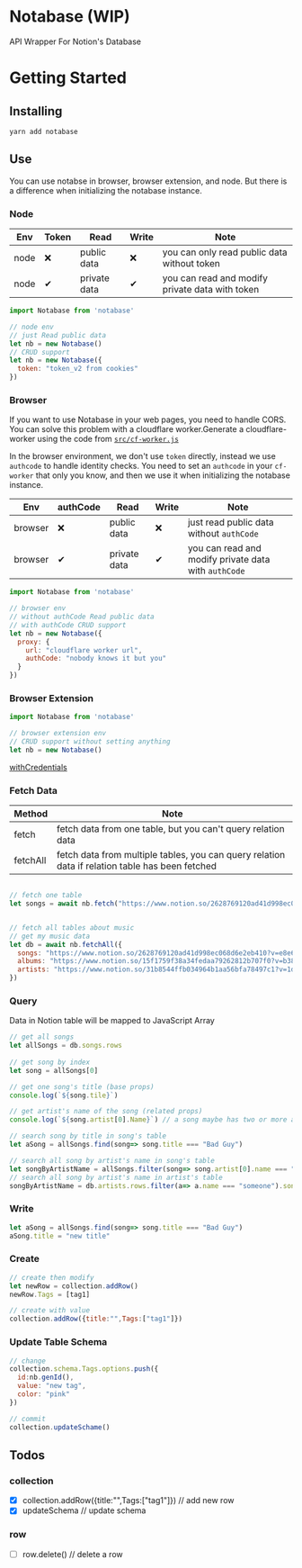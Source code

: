 # Notabase (WIP)
API Wrapper For Notion's Database

# Getting Started

## Installing

```
yarn add notabase
```

## Use

You can use notabse in browser, browser extension, and node. But there is a difference when initializing the notabase instance.

### Node

| Env  | Token | Read | Write | Note|
| ------------- | ------------- | ------------- | ------------- | ------------- |
| node  | ❌  | public data | ❌ | you can only read public data without token|
| node  | ✔  | private data | ✔ | you can read and modify private data with token |

```js
import Notabase from 'notabase'

// node env
// just Read public data
let nb = new Notabase()
// CRUD support
let nb = new Notabase({
  token: "token_v2 from cookies"
})

```

### Browser

If you want to use Notabase in your web pages, you need to handle CORS. You can solve this problem with a cloudflare worker.Generate a cloudflare-worker using the code from [`src/cf-worker.js`](src/cf-worker.js)

In the browser environment, we don't use `token` directly, instead we use `authcode` to handle identity checks. You need to set an `authcode` in your `cf-worker` that only you know, and then we use it when initializing the notabase instance.

| Env  | authCode | Read | Write | Note
| ------------- | ------------- | ------------- | ------------- | ------------- |
| browser  | ❌  | public data | ❌ | just read public data without `authCode`|
| browser  | ✔  | private data | ✔ | you can read and modify private data with `authCode` |


```js
import Notabase from 'notabase'

// browser env
// without authCode Read public data
// with authCode CRUD support
let nb = new Notabase({
  proxy: {
    url: "cloudflare worker url",
    authCode: "nobody knows it but you"
  }
})

```

### Browser Extension

```js
import Notabase from 'notabase'

// browser extension env
// CRUD support without setting anything
let nb = new Notabase()

```

[withCredentials](https://developer.mozilla.org/en-US/docs/Web/API/XMLHttpRequest/withCredentials)


### Fetch Data

| Method  |  Note|
| ------------- | ------------- |
| fetch  | fetch data from one table, but you can't query relation data|
| fetchAll  | fetch data from multiple tables, you can query relation data if relation table has been fetched|

``` js

// fetch one table
let songs = await nb.fetch("https://www.notion.so/2628769120ad41d998ec068d6e2eb410?v=e8e69ac68a8d483792c54541e4d8ba72")


// fetch all tables about music
// get my music data
let db = await nb.fetchAll({
  songs: "https://www.notion.so/2628769120ad41d998ec068d6e2eb410?v=e8e69ac68a8d483792c54541e4d8ba72",
  albums: "https://www.notion.so/15f1759f38a34fedaa79262812b707f0?v=b385656739214101b2b8a159092a52e8",
  artists: "https://www.notion.so/31b8544ffb034964b1aa56bfa78497c1?v=1d9cbfcd279d4534964acdd374c9824e"
})

```

### Query 

Data in Notion table will be mapped to JavaScript Array

``` js
// get all songs
let allSongs = db.songs.rows
 
// get song by index
let song = allSongs[0]

// get one song's title (base props)
console.log(`${song.tile}`)

// get artist's name of the song (related props)
console.log(`${song.artist[0].Name}`) // a song maybe has two or more artists

// search song by title in song's table
let aSong = allSongs.find(song=> song.title === "Bad Guy")

// search all song by artist's name in song's table
let songByArtistName = allSongs.filter(song=> song.artist[0].name === "someone")
// search all song by artist's name in artist's table
songByArtistName = db.artists.rows.filter(a=> a.name === "someone").songs

```
### Write

```js
let aSong = allSongs.find(song=> song.title === "Bad Guy")
aSong.title = "new title"
```

### Create

```js
// create then modify
let newRow = collection.addRow()
newRow.Tags = [tag1]

// create with value
collection.addRow({title:"",Tags:["tag1"]}) 

```

### Update Table Schema
```js
// change
collection.schema.Tags.options.push({
  id:nb.genId(),
  value: "new tag",
  color: "pink"
})

// commit
collection.updateSchame()
```

## Todos

### collection
+ [x] collection.addRow({title:"",Tags:["tag1"]}) // add new row
+ [x] updateSchema // update schema

### row
+ [ ] row.delete()  // delete a row
